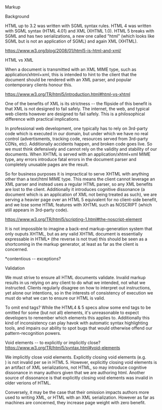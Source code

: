 Markup

Background

HTML up to 3.2 was written with SGML syntax rules.  HTML 4 was written with SGML syntax (HTML 4.01) and XML (XHTML 1.0).  HTML 5 breaks with SGML and has two serializations, a new one called "html" (which looks like SGML but is not an application of SGML) and again XML (XHTML).

https://www.w3.org/blog/2008/01/html5-is-html-and-xml/

HTML vs XML

When a document is transmitted with an XML MIME type, such as application/xhtml+xml, this is intended to hint to the client that the document should be rendered with an XML parser, and popular contemporary clients honour this.

https://www.w3.org/TR/html5/introduction.html#html-vs-xhtml

One of the benefits of XML is its strictness -- the flipside of this benefit is that XML is not designed to fail safely.  The internet, the web, and typical web clients however are designed to fail safely. This is a philosophical difference with practical implications.

In professional web development, one typically has to rely on 3rd-party code which is executed in our domain, but under which we have no real control (advertisments, tracking code, resources served from 3rd-party CDNs, etc).  Additionally accidents happen, and broken code goes live.  So we must think defensively and cannot rely on the validity and stability of our documents.  When XHTML is served with an application/xhtml+xml MIME type, any errors introduce fatal errors in the document parser and completely unusable pages are the result.

So for business purposes it is impractical to serve XHTML with anything other than a text/html MIME type.  This means the client cannot leverage an XML parser and instead uses a regular HTML parser, so any XML benefits are lost to the client. Additionally it introduces cognitive dissonance (a document which is an application of XML not being treated as such), we are serving a heavier page over an HTML 5 equivalent for no client-side benefit, and we lose some HTML features with XHTML such as NOSCRIPT (which still appears in 3rd-party code).

https://www.w3.org/TR/html5/scripting-1.html#the-noscript-element

It is not impossible to imagine a back-end markup-generation system that only ouputs XHTML, but as any valid XHTML document is essentially expressable in HTML* (the reverse is not true) this should be seen as a shortcoming in the markup generator, at least as far as the client is concerned.

*contentious -- exceptions?


Validation

We must strive to ensure all HTML documents validate.  Invalid markup results in us relying on any client to do what we intended, not what we instructed.  Clients regularly disagree on how to interpret out instructions, yet alone our intentions, so in the interests of consistency of execution we must do what we can to ensure our HTML is valid.

To omit end tags?
While the HTML4 & 5 specs allow some end tags to be omitted for some (but not all) elements, it's unreasonable to expect developers to remember which elements this applies to.  Additionally this kind of inconsistency can play havok with automatic syntax highlighting tools, and impairs our ability to spot bugs that would otherwise offend our pattern-recognition powers.


Void elements -- to explicitly or implicitly close?
https://www.w3.org/TR/html5/syntax.html#void-elements

We implicitly close void elements.  Explicitly closing void elements (e.g. <br />) is not invalid per se in HTML 5.  However, explicitly closing void elements is an artifact of XML serializations, not HTML, so may introduce cognitive dissonance in many authors given that we are authoring html.  Another source of dissonance is that explicitly closing void elements was invalid in older verions of HTML.

Conversely, it may be the case that their omission impacts authors more used to writing XML, or HTML with an XML serialization. However as far as machines are concerned, they increase page weight with zero benefit.


